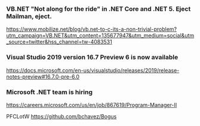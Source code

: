 ### VB.NET "Not along for the ride" in .NET Core and .NET 5. Eject Mailman, eject.

https://www.mobilize.net/blog/vb.net-to-c-its-a-non-trivial-problem?utm_campaign=VB.NET&utm_content=135677947&utm_medium=social&utm_source=twitter&hss_channel=tw-4083531


### Visual Studio 2019 version 16.7 Preview 6 is now available

https://docs.microsoft.com/en-us/visualstudio/releases/2019/release-notes-preview#16.7.0-pre-6.0

### Microsoft .NET team is hiring

https://careers.microsoft.com/us/en/job/867619/Program-Manager-II

PFCLotW
https://github.com/bchavez/Bogus
